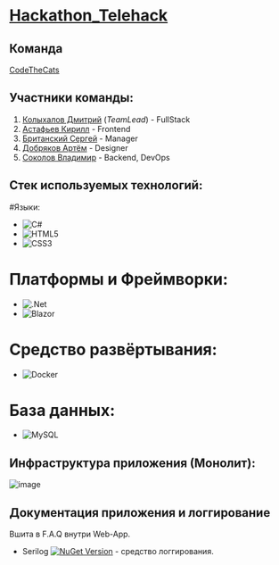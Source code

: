 # [Hackathon_Telehack](https://telehack.ru/services/keys-2-prodvinutyi/)  

## Команда

<u>CodeTheCats</u>

## Участники команды: 

1) <a href="https://github.com/ZeroFrantom">Колыхалов Дмитрий</a> (<i>TeamLead</i>) - FullStack<br>
2) <a href="https://github.com/">Астафьев Кирилл</a> - Frontend<br>
3) <a href="https://github.com/">Британский Сергей</a> - Manager<br>
4) <a href="https://github.com/">Добряков Артём</a> - Designer<br>
5) <a href="https://github.com/">Соколов Владимир</a> - Backend, DevOps<br>

## Стек используемых технологий:

#Языки:

- ![C#](https://img.shields.io/badge/c%23-%23239120.svg?style=for-the-badge&logo=c-sharp&logoColor=white)
- ![HTML5](https://img.shields.io/badge/html5-%23E34F26.svg?style=for-the-badge&logo=html5&logoColor=white)
- ![CSS3](https://img.shields.io/badge/css3-%231572B6.svg?style=for-the-badge&logo=css3&logoColor=white)

# Платформы и Фреймворки:

- ![.Net](https://img.shields.io/badge/.NET-5C2D91?style=for-the-badge&logo=.net&logoColor=white)
- ![Blazor](https://img.shields.io/badge/blazor-%235C2D91.svg?style=for-the-badge&logo=blazor&logoColor=white)

# Средство развёртывания:

- ![Docker](https://img.shields.io/badge/docker-%230db7ed.svg?style=for-the-badge&logo=docker&logoColor=white)

# База данных:

- ![MySQL](https://img.shields.io/badge/mysql-%2300f.svg?style=for-the-badge&logo=mysql&logoColor=white)

## Инфраструктура приложения (Монолит):
![image](https://github.com/CodeTheCatsHack/Topaz/assets/34765874/c58936d9-5cbc-4d04-a2f9-381c09e15001)

## Документация приложения и логгирование
Вшита в F.A.Q внутри Web-App.
- Serilog [![NuGet Version](http://img.shields.io/nuget/v/Serilog.svg?style=flat)](https://www.nuget.org/packages/Serilog/) - средство логгирования.
